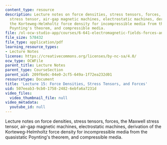 ```yaml
---
content_type: resource
description: Lecture notes on force densities, stress tensors, forces, the Maxwell
  stress tensor, air-gap magnetic machines, electrostatic machines, derivation of
  the Korteweg-Helmholtz force density for incompressible media from the quasistatic
  Poynting's theorem, and compressible media.
file: /ol-ocw-studio-app/courses/6-641-electromagnetic-fields-forces-and-motion-spring-2005/507eeab39cb0175824826ebfa6a7231d_lecture15.pdf
file_size: 578432
file_type: application/pdf
learning_resource_types:
- Lecture Notes
license: https://creativecommons.org/licenses/by-nc-sa/4.0/
ocw_type: OCWFile
parent_title: Lecture Notes
parent_type: CourseSection
parent_uid: 209f6e0c-04e0-2cf5-649a-1f72ea232d01
resourcetype: Document
title: 'Lecture 15: Force Densities, Stress Tensors, and Forces'
uid: 507eeab3-9cb0-1758-2482-6ebfa6a7231d
video_files:
  video_thumbnail_file: null
video_metadata:
  youtube_id: null
---
```

Lecture notes on force densities, stress tensors, forces, the Maxwell stress tensor, air-gap magnetic machines, electrostatic machines, derivation of the Korteweg-Helmholtz force density for incompressible media from the quasistatic Poynting's theorem, and compressible media.